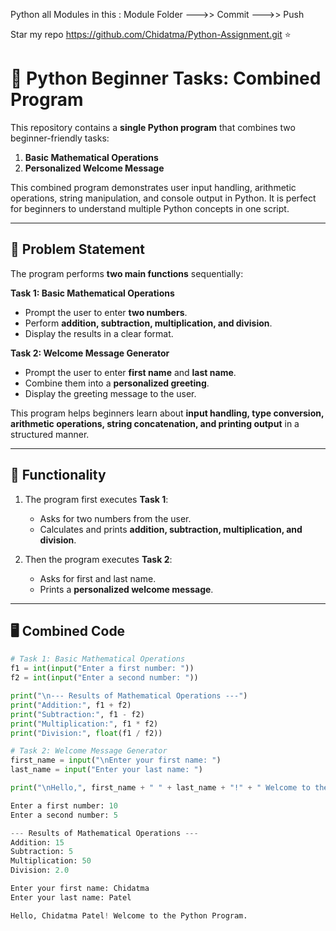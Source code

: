 Python all Modules in this :
Module Folder --->> Commit --->> Push

Star my repo  https://github.com/Chidatma/Python-Assignment.git ⭐

# 🐍 Python Beginner Tasks: Combined Program

This repository contains a **single Python program** that combines two beginner-friendly tasks:

1. **Basic Mathematical Operations**  
2. **Personalized Welcome Message**  

This combined program demonstrates user input handling, arithmetic operations, string manipulation, and console output in Python. It is perfect for beginners to understand multiple Python concepts in one script.

---

## 📘 Problem Statement

The program performs **two main functions** sequentially:

**Task 1: Basic Mathematical Operations**  
- Prompt the user to enter **two numbers**.  
- Perform **addition, subtraction, multiplication, and division**.  
- Display the results in a clear format.

**Task 2: Welcome Message Generator**  
- Prompt the user to enter **first name** and **last name**.  
- Combine them into a **personalized greeting**.  
- Display the greeting message to the user.

This program helps beginners learn about **input handling, type conversion, arithmetic operations, string concatenation, and printing output** in a structured manner.

---

## 🧠 Functionality

1. The program first executes **Task 1**:
   - Asks for two numbers from the user.  
   - Calculates and prints **addition, subtraction, multiplication, and division**.

2. Then the program executes **Task 2**:
   - Asks for first and last name.  
   - Prints a **personalized welcome message**.

---

## 🖥️ Combined Code

```python
# Task 1: Basic Mathematical Operations
f1 = int(input("Enter a first number: "))
f2 = int(input("Enter a second number: "))

print("\n--- Results of Mathematical Operations ---")
print("Addition:", f1 + f2)
print("Subtraction:", f1 - f2)
print("Multiplication:", f1 * f2)
print("Division:", float(f1 / f2))

# Task 2: Welcome Message Generator
first_name = input("\nEnter your first name: ")
last_name = input("Enter your last name: ")

print("\nHello,", first_name + " " + last_name + "!" + " Welcome to the Python Program.")

Enter a first number: 10
Enter a second number: 5

--- Results of Mathematical Operations ---
Addition: 15
Subtraction: 5
Multiplication: 50
Division: 2.0

Enter your first name: Chidatma
Enter your last name: Patel

Hello, Chidatma Patel! Welcome to the Python Program.
